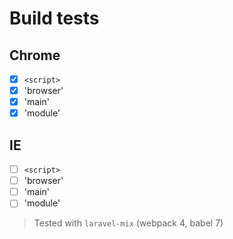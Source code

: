 # Build tests

## Chrome

- [x] `<script>`
- [x] 'browser'
- [x] 'main'
- [x] 'module'

## IE

- [ ] `<script>`
- [ ] 'browser'
- [ ] 'main'
- [ ] 'module'

> Tested with `laravel-mix` (webpack 4, babel 7)
